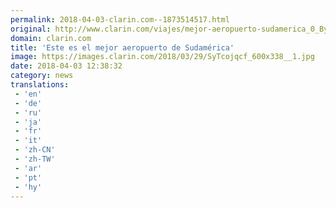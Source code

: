 ```yaml
---
permalink: 2018-04-03-clarin.com--1873514517.html
original: http://www.clarin.com/viajes/mejor-aeropuerto-sudamerica_0_ByIdC5q9f.html
domain: clarin.com
title: 'Este es el mejor aeropuerto de Sudamérica'
image: https://images.clarin.com/2018/03/29/SyTcojqcf_600x338__1.jpg
date: 2018-04-03 12:38:32
category: news
translations: 
 - 'en'
 - 'de'
 - 'ru'
 - 'ja'
 - 'fr'
 - 'it'
 - 'zh-CN'
 - 'zh-TW'
 - 'ar'
 - 'pt'
 - 'hy'
---
```


